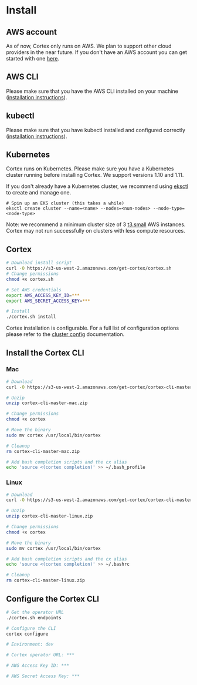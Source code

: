 # Install

## AWS account

As of now, Cortex only runs on AWS. We plan to support other cloud providers in the near future. If you don't have an AWS account you can get started with one [here](https://portal.aws.amazon.com/billing/signup#/start).

## AWS CLI

Please make sure that you have the AWS CLI installed on your machine ([installation instructions](https://docs.aws.amazon.com/cli/latest/userguide/installing.html)).

## kubectl

Please make sure that you have kubectl installed and configured correctly ([installation instructions](https://kubernetes.io/docs/tasks/tools/install-kubectl
)).

## Kubernetes

Cortex runs on Kubernetes. Please make sure you have a Kubernetes cluster running before installing Cortex. We support versions 1.10 and 1.11.

If you don't already have a Kubernetes cluster, we recommend using [eksctl](https://eksctl.io) to create and manage one.

```text
# Spin up an EKS cluster (this takes a while)
eksctl create cluster --name=<name> --nodes=<num-nodes> --node-type=<node-type>
```

Note: we recommend a minimum cluster size of 3 [t3.small](https://aws.amazon.com/ec2/instance-types) AWS instances. Cortex may not run successfully on clusters with less compute resources.

## Cortex

```bash
# Download install script
curl -O https://s3-us-west-2.amazonaws.com/get-cortex/cortex.sh
# Change permissions
chmod +x cortex.sh

# Set AWS credentials
export AWS_ACCESS_KEY_ID=***
export AWS_SECRET_ACCESS_KEY=***

# Install
./cortex.sh install
```

Cortex installation is configurable. For a full list of configuration options please refer to the [cluster config](cluster-config.md) documentation.

## Install the Cortex CLI

### Mac [](CORTEX_VERSION)

```bash
# Download
curl -O https://s3-us-west-2.amazonaws.com/get-cortex/cortex-cli-master-mac.zip

# Unzip
unzip cortex-cli-master-mac.zip

# Change permissions
chmod +x cortex

# Move the binary
sudo mv cortex /usr/local/bin/cortex

# Cleanup
rm cortex-cli-master-mac.zip

# Add bash completion scripts and the cx alias
echo 'source <(cortex completion)' >> ~/.bash_profile
```

### Linux [](CORTEX_VERSION)

```bash
# Download
curl -O https://s3-us-west-2.amazonaws.com/get-cortex/cortex-cli-master-linux.zip

# Unzip
unzip cortex-cli-master-linux.zip

# Change permissions
chmod +x cortex

# Move the binary
sudo mv cortex /usr/local/bin/cortex

# Add bash completion scripts and the cx alias
echo 'source <(cortex completion)' >> ~/.bashrc

# Cleanup
rm cortex-cli-master-linux.zip
```

## Configure the Cortex CLI

```bash
# Get the operator URL
./cortex.sh endpoints

# Configure the CLI
cortex configure

# Environment: dev

# Cortex operator URL: ***

# AWS Access Key ID: ***

# AWS Secret Access Key: ***
```
